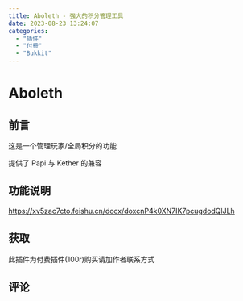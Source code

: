 ```yaml
---
title: Aboleth - 强大的积分管理工具
date: 2023-08-23 13:24:07
categories:
  - "插件"
  - "付费"
  - "Bukkit"
---
```


# Aboleth
<blog-overview></blog-overview>

## 前言

这是一个管理玩家/全局积分的功能

提供了 Papi 与 Kether 的兼容

## 功能说明

https://xv5zac7cto.feishu.cn/docx/doxcnP4k0XN7IK7pcugdodQlJLh

## 获取

此插件为付费插件(100r)购买请加作者联系方式


## 评论

<br/>

<comments></comments>

<script setup>

import Comments from '../../../compose/Comments.vue';
import BlogOverview from '../../../compose/BlogOverview.vue';

</script>
